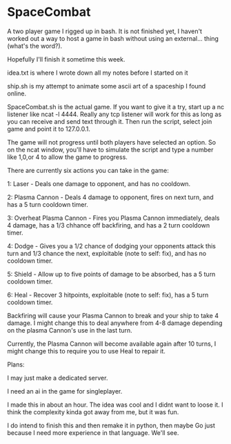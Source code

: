 # SpaceCombat
A two player game I rigged up in bash. It is not finished yet, I haven't worked out a way to host a game in bash without using an external... thing (what's the word?).

Hopefully I'll finish it sometime this week.


idea.txt is where I wrote down all my notes before I started on it

ship.sh is my attempt to animate some ascii art of a spaceship I found online.

SpaceCombat.sh is the actual game. If you want to give it a try, start up a nc listener like ncat -l 4444. Really any tcp listener will work for this as long as you can receive and send text through it. Then run the script, select join game and point it to 127.0.0.1. 


The game will not progress until both players have selected an option. 
So on the ncat window, you'll have to simulate the script and type a number like 1,0,or 4 to allow the game to progress.


There are currently six actions you can take in the game:

  1: Laser - Deals one damage to opponent, and has no cooldown.
  
  2: Plasma Cannon - Deals 4 damage to opponent, fires on next turn, and has a 5 turn cooldown timer.
  
  3: Overheat Plasma Cannon - Fires you Plasma Cannon immediately, deals 4 damage, has a 1/3 chhance off backfiring, and has a 2 turn cooldown timer.
  
  4: Dodge - Gives you a 1/2 chance of dodging your opponents attack this turn and 1/3 chance the next, exploitable (note to self: fix), and has no cooldown timer.
  
  5: Shield - Allow up to five points of damage to be absorbed, has a 5 turn cooldown timer. 
  
  6: Heal - Recover 3 hitpoints, exploitable (note to self: fix), has a 5 turn cooldown timer.



Backfiring will cause your Plasma Cannon to break and your ship to take 4 damage. I might change this to deal anywhere from 4-8 damage depending on the plasma Cannon's use in the last turn.

Currently, the Plasma Cannon will become available again after 10 turns, I might change this to require you to use Heal to repair it.


Plans:

  I may just make a dedicated server.
  
  I need an ai in the game for singleplayer.


I made this in about an hour. The idea was cool and I didnt want to loose it. I think the complexity kinda got away from me, but it was fun.

I do intend to finish this and then remake it in python, then maybe Go just because I need more experience in that language. We'll see.
